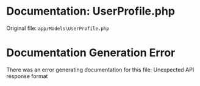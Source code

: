 # Documentation: UserProfile.php

Original file: `app/Models\UserProfile.php`

# Documentation Generation Error

There was an error generating documentation for this file: Unexpected API response format